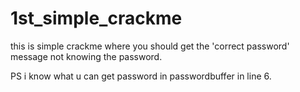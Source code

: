 # 1st_simple_crackme
this is simple crackme where you should get the 'correct password' message not knowing the password.

PS i know what u can get password in passwordbuffer in line 6.
